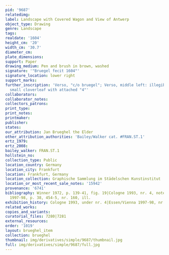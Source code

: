 ```yaml
---
pid: '9687'
relatedimg: 
label: Landscape with Covered Wagon and View of Antwerp
object_type: Drawing
genre: Landscape
tags: 
realdate: '1604'
height_cm: '20'
width_cm: '30.7'
diameter_cm: 
plate_dimensions: 
support: Paper
drawing_medium: Pen and brush in brown, washed
signature: '"Bruegel fecit 1604"'
signature_location: lower right
support_marks: 
further_inscription: 'Verso, "c/o bruegel"; Verso, middle left: illegible; Watermark:
  small cloverleaf with attached "4"'
collaborators: 
collaborator_notes: 
collectors_patrons: 
print_type: 
print_notes: 
printmaker: 
publisher: 
states: 
our_attribution: Jan Brueghel the Elder
other_attribution_authorities: 'Bailey/Walker cat. #FRAN.ST.1'
ertz_1979: 
ertz_2008: 
bailey_walker: FRAN.ST.1
hollstein_no: 
collection_type: Public
location_country: Germany
location_city: Frankfurt
location: Frankfurt, Germany
location_collection: Graphische Sammlung im Städelschen Kunstinstitut
location_or_most_recent_sale_notes: '15942'
provenance: '6741'
bibliography: Winner 1972, p. 139-41, fig. 19|Cologne 1993, nr. 4, note 7|Essen/Vienna
  1997-98, p. 38, 454-5, nr. 160, ill.
exhibition_history: Cologne 1993, under nr. 4|Essen/Vienna 1997-98, nr. 160
related_works: 
copies_and_variants: 
curatorial_files: 7280|7281
external_resources: 
order: '1019'
layout: brueghel_item
collection: brueghel
thumbnail: img/derivatives/simple/9687/thumbnail.jpg
full: img/derivatives/simple/9687/full.jpg
---
```

